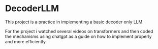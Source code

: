 # DecoderLLM
 This project is a practice in implementing a basic decoder only LLM

For the project i watched several videos on transformers and then coded the mechanisms using chatgpt as a guide on how to implement properly and more efficiently.